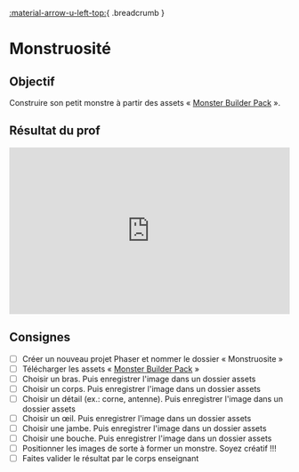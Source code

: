 [:material-arrow-u-left-top:](../phaser-objects.md){ .breadcrumb }

# Monstruosité

## Objectif

Construire son petit monstre à partir des assets « [Monster Builder Pack](https://kenney-assets.itch.io/monster-builder-pack) ».

## Résultat du prof

<iframe class="aspect-4-3" height="300" style="width: 100%;" scrolling="no" title="Phaser - Monstre RÉPONSE" src="https://codepen.io/tim-momo/embed/poXxLOW/64469ef90ec20e894ec8988abddae9ee?default-tab=result&theme-id=50173" frameborder="no" loading="lazy" allowtransparency="true" allowfullscreen="true">
  See the Pen <a href="https://codepen.io/tim-momo/pen/poXxLOW/64469ef90ec20e894ec8988abddae9ee">
  Phaser - Monstre RÉPONSE</a> by TIM Montmorency (<a href="https://codepen.io/tim-momo">@tim-momo</a>)
  on <a href="https://codepen.io">CodePen</a>.
</iframe>

## Consignes

- [ ] Créer un nouveau projet Phaser et nommer le dossier « Monstruosite »
- [ ] Télécharger les assets « [Monster Builder Pack](https://kenney-assets.itch.io/monster-builder-pack) »
- [ ] Choisir un bras. Puis enregistrer l'image dans un dossier assets
- [ ] Choisir un corps. Puis enregistrer l'image dans un dossier assets
- [ ] Choisir un détail (ex.: corne, antenne). Puis enregistrer l'image dans un dossier assets
- [ ] Choisir un œil. Puis enregistrer l'image dans un dossier assets
- [ ] Choisir une jambe. Puis enregistrer l'image dans un dossier assets
- [ ] Choisir une bouche. Puis enregistrer l'image dans un dossier assets
- [ ] Positionner les images de sorte à former un monstre. Soyez créatif !!!
- [ ] Faites valider le résultat par le corps enseignant
